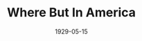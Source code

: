 ---
title: Where But In America
date: 1929-05-15
closing_date:
layout: productions
featured_image:
image_caption:
image_credit:
playbill:
category:
Theatre: Theatre Jacksonville
cast:
- Bob: Eugene LeaMond
- Hilda: Evelyn B. Cox
- Mollie: Sara Clark
crew:
- Director: Gertrude F. Jacobi
- Stage Manager: Martin S. Fabian
- Scenery: Anne C. Lalor
- Make-up:
  - E.S. Beauchamp-Nobbs
  - F.W. Armbuster
- Staging: Irene Von Osthoff
understudies:
orchestra:
external_links:
---